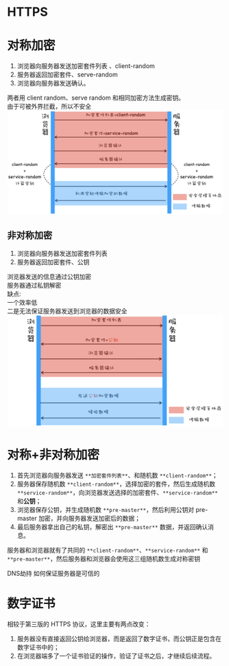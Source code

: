 
# HTTPS
# 对称加密
1. 浏览器向服务器发送加密套件列表 、client-random
1. 服务器返回加密套件、serve-random
1. 浏览器向服务器发送确认。

两者用 client random、serve random 和相同加密方法生成密钥。<br />由于可被外界拦截，所以不安全
![image.png](../../assets/1648038683111-12bd9740-b8a5-4d5b-a62d-7e56bbe30eb2.png)

## 非对称加密

1. 浏览器向服务器发送加密套件列表
1. 服务器返回加密套件、公钥

浏览器发送的信息通过公钥加密<br />服务器通过私钥解密<br />缺点:<br />一个效率低<br />二是无法保证服务器发送到浏览器的数据安全
![image.png](../../assets/1648039140116-1a205c66-7d09-4311-9104-d811be7ad709.png)

# 对称+非对称加密

1. 首先浏览器向服务器发送 `**加密套件列表**`、和随机数 `**client-random**`；
1. 服务器保存随机数 `**client-random**`，选择加密的套件，然后生成随机数 `**service-random**`，向浏览器发送选择的加密套件、`**service-random**` 和**公钥**；
1. 浏览器保存公钥，并生成随机数 `**pre-master**`，然后利用公钥对 pre-master 加密，并向服务器发送加密后的数据；
1. 最后服务器拿出自己的私钥，解密出 `**pre-master**` 数据，并返回确认消息。

服务器和浏览器就有了共同的 `**client-random**`、`**service-random**` 和 `**pre-master**`，然后服务器和浏览器会使用这三组随机数生成对称密钥

DNS劫持 如何保证服务器是可信的

# 数字证书
相较于第三版的 HTTPS 协议，这里主要有两点改变：

1. 服务器没有直接返回公钥给浏览器，而是返回了数字证书，而公钥正是包含在数字证书中的；
1. 在浏览器端多了一个证书验证的操作，验证了证书之后，才继续后续流程。
